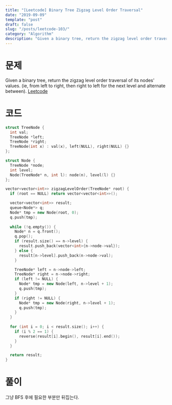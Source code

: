 ```yaml
---
title: "[Leetcode] Binary Tree Zigzag Level Order Traversal"
date: "2019-09-09"
template: "post"
draft: false
slug: "/posts/leetcode-103/"
category: "Algorithm"
description: "Given a binary tree, return the zigzag level order traversal of its nodes' values."
---
```


# 문제

Given a binary tree, return the zigzag level order traversal of its nodes' values. (ie, from left to right, then right to left for the next level and alternate between). [Leetcode](https://leetcode.com/problems/binary-tree-zigzag-level-order-traversal/)

# 코드

```c++
struct TreeNode {
  int val;
  TreeNode *left;
  TreeNode *right;
  TreeNode(int x) : val(x), left(NULL), right(NULL) {}
};

struct Node {
  TreeNode *node;
  int level;
  Node(TreeNode* n, int l): node(n), level(l) {}
};

vector<vector<int>> zigzagLevelOrder(TreeNode* root) {
  if (root == NULL) return vector<vector<int>>();

  vector<vector<int>> result;
  queue<Node*> q;
  Node* tmp = new Node(root, 0);
  q.push(tmp);
  
  while (!q.empty()) {
    Node* n = q.front();
    q.pop();
    if (result.size() == n->level) {
      result.push_back(vector<int>{n->node->val});
    } else {
      result[n->level].push_back(n->node->val);
    }

    TreeNode* left = n->node->left;
    TreeNode* right = n->node->right;
    if (left != NULL) {
      Node* tmp = new Node(left, n->level + 1);
      q.push(tmp);
    }
    if (right != NULL) {
      Node* tmp = new Node(right, n->level + 1);
      q.push(tmp);
    }
  }
  
  for (int i = 0; i < result.size(); i++) { 
    if (i % 2 == 1) {
      reverse(result[i].begin(), result[i].end());
    }
  }

  return result;
}
```

# 풀이

그냥 BFS 후에 필요한 부분만 뒤집는다.
